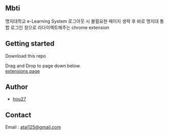 ## Mbti

명지대학교 e-Learning System 로그아웃 시 불필요한 페이지 생략 후 바로 명지대 통합 로그인 창으로 리다이렉트해주는 chrome extension

## Getting started

Download this repo

Drag and Drop to page down below.  
[extensions page](chrome://extensions/)

## Author

- [hou27](https://github.com/hou27)

## Contact

Email : ataj125@gmail.com
